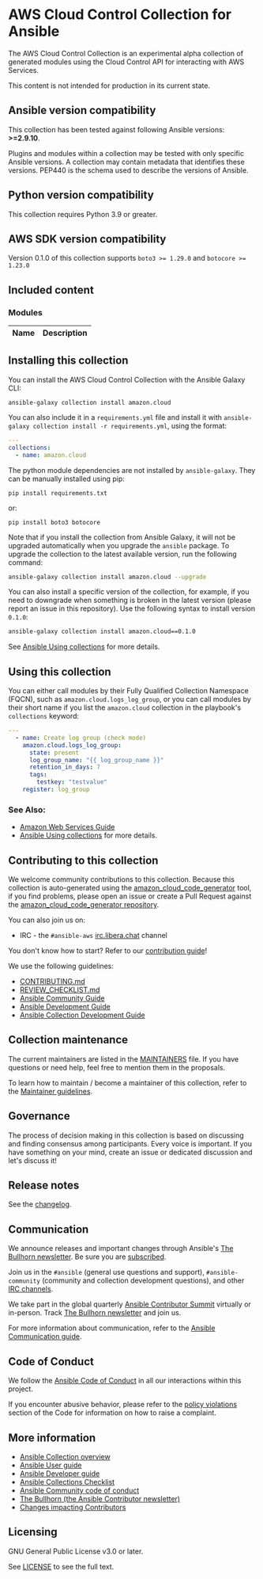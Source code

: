 # AWS Cloud Control Collection for Ansible
The AWS Cloud Control Collection is an experimental alpha collection of generated modules using the Cloud Control API for interacting with AWS Services. 

This content is not intended for production in its current state.

<!--start requires_ansible-->
## Ansible version compatibility

This collection has been tested against following Ansible versions: **>=2.9.10**.

Plugins and modules within a collection may be tested with only specific Ansible versions.
A collection may contain metadata that identifies these versions.
PEP440 is the schema used to describe the versions of Ansible.
<!--end requires_ansible-->

## Python version compatibility

This collection requires Python 3.9 or greater.

## AWS SDK version compatibility

Version 0.1.0 of this collection supports `boto3 >= 1.29.0` and `botocore >= 1.23.0`

## Included content

<!--start collection content-->
### Modules
Name | Description
--- | ---

<!--end collection content-->

## Installing this collection

You can install the AWS Cloud Control Collection with the Ansible Galaxy CLI:

    ansible-galaxy collection install amazon.cloud

You can also include it in a `requirements.yml` file and install it with `ansible-galaxy collection install -r requirements.yml`, using the format:

```yaml
---
collections:
  - name: amazon.cloud
```

The python module dependencies are not installed by `ansible-galaxy`.  They can
be manually installed using pip:

    pip install requirements.txt

or:

    pip install boto3 botocore

Note that if you install the collection from Ansible Galaxy, it will not be upgraded automatically when you upgrade the `ansible` package. To upgrade the collection to the latest available version, run the following command:
```bash
ansible-galaxy collection install amazon.cloud --upgrade
```

You can also install a specific version of the collection, for example, if you need to downgrade when something is broken in the latest version (please report an issue in this repository). Use the following syntax to install version `0.1.0`:

```bash
ansible-galaxy collection install amazon.cloud==0.1.0
```

See [Ansible Using collections](https://docs.ansible.com/ansible/devel/user_guide/collections_using.html) for more details.


## Using this collection

You can either call modules by their Fully Qualified Collection Namespace (FQCN), such as `amazon.cloud.logs_log_group`, or you can call modules by their short name if you list the `amazon.cloud` collection in the playbook's `collections` keyword:

```yaml
---
  - name: Create log group (check mode)
    amazon.cloud.logs_log_group:
      state: present
      log_group_name: "{{ log_group_name }}"
      retention_in_days: 7
      tags:
        testkey: "testvalue"
    register: log_group
```

### See Also:

* [Amazon Web Services Guide](https://docs.ansible.com/ansible/latest/scenario_guides/guide_aws.html)
* [Ansible Using collections](https://docs.ansible.com/ansible/latest/user_guide/collections_using.html) for more details.


## Contributing to this collection

We welcome community contributions to this collection. Because this collection is auto-generated using the [amazon_cloud_code_generator](https://github.com/ansible-collections/amazon_cloud_code_generator) tool, if you find problems, please open an issue or create a Pull Request against the [amazon_cloud_code_generator repository](https://github.com/ansible-collections/amazon_cloud_code_generator).

You can also join us on:

- IRC - the ``#ansible-aws`` [irc.libera.chat](https://libera.chat/) channel

You don't know how to start? Refer to our [contribution guide](CONTRIBUTING.md)!

We use the following guidelines:

* [CONTRIBUTING.md](CONTRIBUTING.md)
* [REVIEW_CHECKLIST.md](REVIEW_CHECKLIST.md)
* [Ansible Community Guide](https://docs.ansible.com/ansible/latest/community/index.html)
* [Ansible Development Guide](https://docs.ansible.com/ansible/devel/dev_guide/index.html)
* [Ansible Collection Development Guide](https://docs.ansible.com/ansible/devel/dev_guide/developing_collections.html#contributing-to-collections)


## Collection maintenance

The current maintainers are listed in the [MAINTAINERS](MAINTAINERS) file. If you have questions or need help, feel free to mention them in the proposals.

To learn how to maintain / become a maintainer of this collection, refer to the [Maintainer guidelines](MAINTAINING.md).


## Governance

The process of decision making in this collection is based on discussing and finding consensus among participants.
Every voice is important. If you have something on your mind, create an issue or dedicated discussion and let's discuss it!


## Release notes

See the [changelog](https://github.com/ansible-collections/amazon.cloud/tree/main/CHANGELOG.rst).


## Communication

<!--List available communication channels. In addition to channels specific to your collection, we also recommend to use the following ones.-->

We announce releases and important changes through Ansible's [The Bullhorn newsletter](https://github.com/ansible/community/wiki/News#the-bullhorn). Be sure you are [subscribed](https://eepurl.com/gZmiEP).

Join us in the `#ansible` (general use questions and support), `#ansible-community` (community and collection development questions), and other [IRC channels](https://docs.ansible.com/ansible/devel/community/communication.html#irc-channels).

We take part in the global quarterly [Ansible Contributor Summit](https://github.com/ansible/community/wiki/Contributor-Summit) virtually or in-person. Track [The Bullhorn newsletter](https://eepurl.com/gZmiEP) and join us.

For more information about communication, refer to the [Ansible Communication guide](https://docs.ansible.com/ansible/devel/community/communication.html).

## Code of Conduct

We follow the [Ansible Code of Conduct](https://docs.ansible.com/ansible/devel/community/code_of_conduct.html) in all our interactions within this project.

If you encounter abusive behavior, please refer to the [policy violations](https://docs.ansible.com/ansible/devel/community/code_of_conduct.html#policy-violations) section of the Code for information on how to raise a complaint.


## More information

<!-- List out where the user can find additional information, such as working group meeting times, slack/IRC channels, or documentation for the product this collection automates. At a minimum, link to: -->

- [Ansible Collection overview](https://github.com/ansible-collections/overview)
- [Ansible User guide](https://docs.ansible.com/ansible/devel/user_guide/index.html)
- [Ansible Developer guide](https://docs.ansible.com/ansible/devel/dev_guide/index.html)
- [Ansible Collections Checklist](https://github.com/ansible-collections/overview/blob/master/collection_requirements.rst)
- [Ansible Community code of conduct](https://docs.ansible.com/ansible/devel/community/code_of_conduct.html)
- [The Bullhorn (the Ansible Contributor newsletter)](https://us19.campaign-archive.com/home/?u=56d874e027110e35dea0e03c1&id=d6635f5420)
- [Changes impacting Contributors](https://github.com/ansible-collections/overview/issues/45)

## Licensing

<!-- Include the appropriate license information here and a pointer to the full licensing details. If the collection contains modules migrated from the ansible/ansible repo, you must use the same license that existed in the ansible/ansible repo. See the GNU license example below. -->

GNU General Public License v3.0 or later.

See [LICENSE](https://www.gnu.org/licenses/gpl-3.0.txt) to see the full text.
